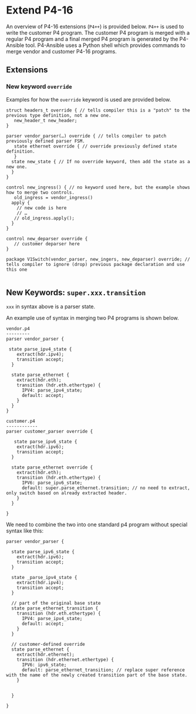 # Extend P4-16

An overview of P4-16 extensions (`P4++`) is provided below.  `P4++` is used to write the customer P4 program.  The customer P4 program is merged with a regular P4 program and a final merged P4 program is generated by the P4-Ansible tool.  P4-Ansible uses a Python shell which provides commands to merge vendor and customer P4-16 programs.

## Extensions

### New keyword `override`
Examples for how the `override` keyword is used are provided below.

```p4
struct headers_t override { // tells compiler this is a "patch" to the previous type definition, not a new one.
   new_header_t new_header;
}

parser vendor_parser(…) override { // tells compiler to patch previously defined parser FSM.
   state ethernet override { // override previously defined state definition.
   }
  state new_state { // If no override keyword, then add the state as a new one.
  }
}

control new_ingress() { // no keyword used here, but the example shows how to merge two controls.
   old_ingress = vendor_ingress()
  apply {
    // new code is here
    // …
   // old_ingress.apply();
  }
}

control new_deparser override {
   // customer deparser here
}

package V1Switch(vendor_parser, new_ingers, new_deparser) override; // tells compiler to ignore (drop) previous package declaration and use this one
	
```
## New Keywords: `super.xxx.transition`
`xxx` in syntax above is a parser state.

An example use of syntax in merging two P4 programs is shown below.

```p4
vendor.p4
---------
parser vendor_parser {

 state parse_ipv4_state {
    extract(hdr.ipv4);
    transition accept;
  }

  state parse_ethernet {
    extract(hdr.eth);
    transition (hdr.eth.ethertype) {
      IPV4: parse_ipv4_state;
      default: accept;
    }
  }
}
```

```p4
customer.p4
------------
parser customer_parser override {

   state parse_ipv6_state {
    extract(hdr.ipv6);
    transition accept;
  }

  state parse_ethernet override {
    extract(hdr.eth);
    transition (hdr.eth.ethertype) {
      IPV6: parse_ipv6_state;
      default: super.parse_ethernet.transition; // no need to extract, only switch based on already extracted header.
    }
  }

}
```

We need to combine the two into one standard p4 program without special syntax like this:

```p4
parser vendor_parser { 

  state parse_ipv6_state {
    extract(hdr.ipv6);
    transition accept;
  }

  state _parse_ipv4_state {
    extract(hdr.ipv4);
    transition accept;
  }

  // part of the original base state
  state parse_ethernet_transition {
    transition (hdr.eth.ethertype) {
      IPV4: parse_ipv4_state;
      default: accept;
    }
  }

  // customer-defined override
  state parse_ethernet {
    extract(hdr.ethernet);
    transition (hdr.ethernet.ethertype) {
      IPV6: ipv6_state;
      default: parse_ethernet_transition; // replace super reference with the name of the newly created transition part of the base state.
    }


  }

}
```

